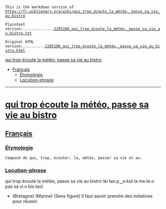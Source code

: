 `This is the markdown version of `[`https://fr.wiktionary.org/wiki/qui_trop_écoute_la_météo,_passe_sa_vie_au_bistro`](https://fr.wiktionary.org/wiki/qui_trop_%C3%A9coute_la_m%C3%A9t%C3%A9o%2C_passe_sa_vie_au_bistro)

`Plaintext version:..............`[`2285106_qui_trop_écoute_la_météo,_passe_sa_vie_au_bistro.txt`](../wiktionary_dumphtml_cleaned/2285106_qui_trop_écoute_la_météo,_passe_sa_vie_au_bistro.txt)

`Original HTML version:..........`[`2285106_qui_trop_écoute_la_météo,_passe_sa_vie_au_bistro.html`](../wiktionary_dumphtml/2285106_qui_trop_écoute_la_météo,_passe_sa_vie_au_bistro.html)


[qui trop écoute la météo, passe sa vie au bistro](#qui-trop-écoute-la-météo-passe-sa-vie-au-bistro)
* [Français](#français)
   * [Étymologie](#étymologie)
   * [Locution-phrase](#locutionphrase)
---
# [qui trop écoute la météo, passe sa vie au bistro](https://fr.wiktionary.org/wiki/qui_trop_%C3%A9coute_la_m%C3%A9t%C3%A9o%2C_passe_sa_vie_au_bistro)

## [Français](https://fr.wiktionary.org/wiki/qui_trop_%C3%A9coute_la_m%C3%A9t%C3%A9o%2C_passe_sa_vie_au_bistro#Fran%C3%A7ais)

### [Étymologie](https://fr.wiktionary.org/wiki/qui_trop_%C3%A9coute_la_m%C3%A9t%C3%A9o%2C_passe_sa_vie_au_bistro#%C3%89tymologie)

    Composé de qui, trop, écouter, la, météo, passer sa vie et au.

### [Locution-phrase](https://fr.wiktionary.org/wiki/qui_trop_%C3%A9coute_la_m%C3%A9t%C3%A9o%2C_passe_sa_vie_au_bistro#Locution-phrase)

qui trop écoute la météo, passe sa vie au bistro \ki tʁo.p‿e.kut la me.te.o pas sa vi o bis.tʁo\

* (Bretagne) (Marine) (Sens figuré) Il faut savoir prendre des initiatives pour réussir.
